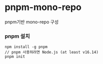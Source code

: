 # pnpm-mono-repo

pnpm기반 mono-repo 구성

### pnpm 설치

```
npm install -g pnpm
// pnpm 사용하려면 Node.js (at least v16.14)
pnpm init
```
